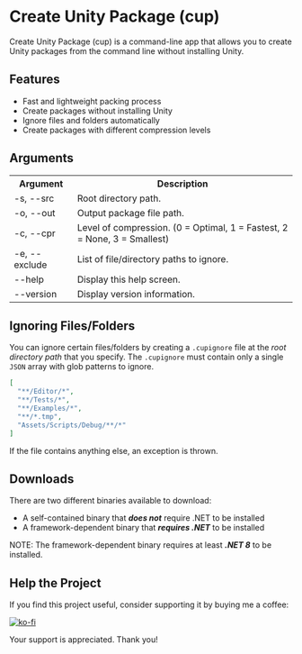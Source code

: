 # Create Unity Package (cup)

Create Unity Package (cup) is a command-line app that allows you to create Unity packages from the command line without
installing Unity.

## Features

- Fast and lightweight packing process
- Create packages without installing Unity
- Ignore files and folders automatically
- Create packages with different compression levels

## Arguments

<table>
    <tr>
        <th>Argument</th>
        <th>Description</th>
    </tr>
    <tr>
        <td>-s, --src</td>
        <td>Root directory path.</td>
    </tr>
    <tr>
        <td>-o, --out</td>
        <td>Output package file path.</td>
    </tr>
    <tr>
        <td>-c, --cpr</td>
        <td>Level of compression. (0 = Optimal, 1 = Fastest, 2 = None, 3 = Smallest)</td>
    </tr>
    <tr>
        <td>-e, --exclude</td>
        <td>List of file/directory paths to ignore.</td>
    </tr>
    <tr>
        <td>--help</td>
        <td>Display this help screen.</td>
    </tr>
    <tr>
        <td>--version</td>
        <td>Display version information.</td>
    </tr>
</table>

## Ignoring Files/Folders

You can ignore certain files/folders by creating a `.cupignore` file at the *root directory path* that you specify.
The `.cupignore` must contain only a single `JSON` array with glob patterns to ignore.

```json
[
  "**/Editor/*",
  "**/Tests/*",
  "**/Examples/*",
  "**/*.tmp",
  "Assets/Scripts/Debug/**/*"
]
```

If the file contains anything else, an exception is thrown.

## Downloads

There are two different binaries available to download:

- A self-contained binary that ***does not*** require .NET to be installed
- A framework-dependent binary that ***requires .NET*** to be installed

NOTE: The framework-dependent binary requires at least ***.NET 8*** to be installed.

## Help the Project

If you find this project useful, consider supporting it by buying me a coffee:

[![ko-fi](https://ko-fi.com/img/githubbutton_sm.svg)](https://ko-fi.com/Q5Q361YW5)

Your support is appreciated. Thank you!
